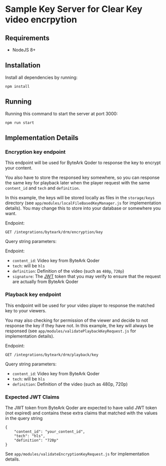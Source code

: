# Sample Key Server for Clear Key video encrpytion

## Requirements

* NodeJS 8+

## Installation

Install all dependencies by running:

    npm install

## Running

Running this command to start the server at port 3000:

    npm run start

## Implementation Details

### Encryption key endpoint

This endpoint will be used for ByteArk Qoder to response the key to encrypt your content.

You also have to store the responsed key somewhere, so you can response the same key for playback later
when the player request with the same `content_id` and `tech` and `definition`.

In this example, the keys will be stored locally as files in the `storage/keys` directory
(see `app/modules/localFileBasedKeyManager.js` for implementation details).
You may change this to store into your database or somewhere you want.

Endpoint:

    GET /integrations/byteark/drm/encryption/key

Query string parameters:

Endpoint:

* `content_id`: Video key from ByteArk Qoder
* `tech`: will be `hls`
* `definition`: Definition of the video (such as `480p`, `720p`)
* `signature`: The [JWT](https://jwt.io/) token that you may verify to ensure that the request are actually from ByteArk Qoder

### Playback key endpoint

This endpoint will be used for your video player to response the matched key to your viewers.

You may also checking for permission of the viewer and decide to not response the key if they have not.
In this example, the key will always be responsed
(see `app/modules/validatePlaybackKeyRequest.js` for implementation details).

Endpoint:

    GET /integrations/byteark/drm/playback/key

Query string parameters:

* `content_id`: Video key from ByteArk Qoder
* `tech`: will be `hls`
* `definition`: Definition of the video (such as 480p, 720p)

### Expected JWT Claims

The JWT token from ByteArk Qoder are expected to have valid JWT token (not expired)
and contains these extra claims that matched with the values in the query string

```
{
    "content_id": "your_content_id",
    "tech": "hls",
    "definition": "720p"
}
```

See `app/modules/validateEncryptionKeyRequest.js` for implementation details.
